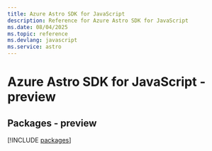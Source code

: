 ```yaml
---
title: Azure Astro SDK for JavaScript
description: Reference for Azure Astro SDK for JavaScript
ms.date: 08/04/2025
ms.topic: reference
ms.devlang: javascript
ms.service: astro
---
```

# Azure Astro SDK for JavaScript - preview
## Packages - preview
[!INCLUDE [packages](astro-index.md)]